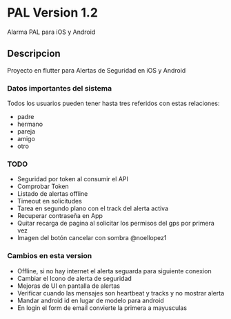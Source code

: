 # PAL Version 1.2

Alarma PAL para iOS y Android

## Descripcion
Proyecto en flutter para Alertas de Seguridad en iOS y Android

### Datos importantes del sistema 
Todos los usuarios pueden tener hasta tres referidos con estas relaciones:
- padre
- hermano
- pareja
- amigo
- otro

### TODO

- Seguridad por token al consumir el API
- Comprobar Token
- Listado de alertas offline
- Timeout en solicitudes
- Tarea en segundo plano con el track del alerta activa
- Recuperar contraseña en App
- Quitar recarga de pagina al solicitar los permisos del gps por primera vez
- Imagen del botón cancelar con sombra @noellopez1

### Cambios en esta version

- Offline, si no hay internet el alerta seguarda para siguiente conexion
- Cambiar el Icono de alerta de seguridad
- Mejoras de UI en pantalla de alertas
- Verificar cuando las mensajes son heartbeat y tracks y no mostrar alerta
- Mandar android id en lugar de modelo para android
- En login el form de email convierte la primera a mayusculas